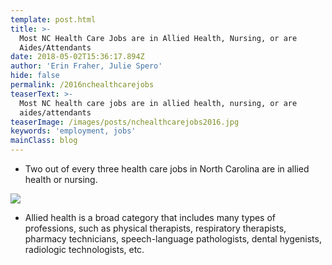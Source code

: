 ```yaml
---
template: post.html
title: >-
  Most NC Health Care Jobs are in Allied Health, Nursing, or are
  Aides/Attendants
date: 2018-05-02T15:36:17.894Z
author: 'Erin Fraher, Julie Spero'
hide: false
permalink: /2016nchealthcarejobs
teaserText: >-
  Most NC health care jobs are in allied health, nursing, or are
  aides/attendants
teaserImage: /images/posts/nchealthcarejobs2016.jpg
keywords: 'employment, jobs'
mainClass: blog
---
```

* Two out of every three health care jobs in North Carolina are in allied health or nursing.

![](/images/posts/nchealthcarejobs2016.jpg)

* Allied health is a broad category that includes many types of professions, such as physical therapists, respiratory therapists, pharmacy technicians, speech-language pathologists, dental hygenists, radiologic technologists, etc.
